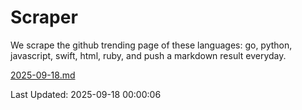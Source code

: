 # Scraper

We scrape the github trending page of these languages: go, python, javascript, swift, html, ruby, and push a markdown result everyday.

[2025-09-18.md](https://github.com/henson/Scraper/blob/master/2025-09-18.md)

Last Updated: 2025-09-18 00:00:06